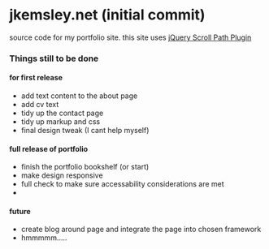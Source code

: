 # jkemsley.net (initial commit)

source code for my portfolio site.
this site uses [jQuery Scroll Path Plugin](http://joelb.me/scrollpath/)

### Things still to be done

#### for first release

* add text content to the about page
* add cv text
* tidy up the contact page
* tidy up markup and css
* final design tweak (I cant help myself)

#### full release of portfolio

* finish the portfolio bookshelf (or start)
* make design responsive
* full check to make sure accessability considerations are met
* 

#### future

* create blog around page and integrate the page into chosen framework
* hmmmmm.....

